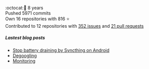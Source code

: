 :octocat::birthday: 8 years  
Pushed 5971 commits  
Own 16 repositories with 816 :star:  
Contributed to 12 repositories with [352 issues](https://github.com/issues?q=is%3Aissue+author%3Aeoli3n) and [21 pull requests](https://github.com/pulls?q=is%3Apr+author%3Aeoli3n+)

##### Lastest blog posts
- [Stop battery draining by Syncthing on Android](https://eoli3n.github.io/2021/12/29/syncthing-battery-draining.html)
- [Degoogling](https://eoli3n.github.io/2021/12/21/degoogling-android.html)
- [Monitoring](https://eoli3n.github.io/2021/12/10/monitoring.html)
